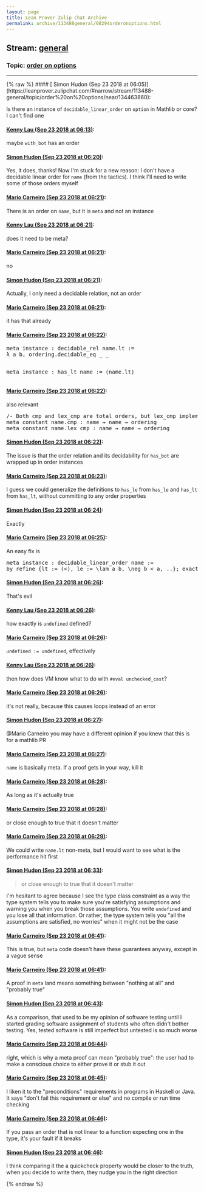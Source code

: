 ```yaml
---
layout: page
title: Lean Prover Zulip Chat Archive 
permalink: archive/113488general/08294orderonoptions.html
---
```


## Stream: [general](https://leanprover-community.github.io/archive/113488general/index.html)
### Topic: [order on options](https://leanprover-community.github.io/archive/113488general/08294orderonoptions.html)

---

<base href="https://leanprover.zulipchat.com">
{% raw %}
#### [ Simon Hudon (Sep 23 2018 at 06:05)](https://leanprover.zulipchat.com/#narrow/stream/113488-general/topic/order%20on%20options/near/134463860):
<p>Is there an instance of <code>decidable_linear_order</code> on <code>option</code> in Mathlib or core? I can't find one</p>

#### [ Kenny Lau (Sep 23 2018 at 06:13)](https://leanprover.zulipchat.com/#narrow/stream/113488-general/topic/order%20on%20options/near/134464059):
<p>maybe <code>with_bot</code> has an order</p>

#### [ Simon Hudon (Sep 23 2018 at 06:20)](https://leanprover.zulipchat.com/#narrow/stream/113488-general/topic/order%20on%20options/near/134464253):
<p>Yes, it does, thanks! Now I'm stuck for a new reason: I don't have a decidable linear order for <code>name</code> (from the tactics). I think I'll need to write some of those orders myself</p>

#### [ Mario Carneiro (Sep 23 2018 at 06:21)](https://leanprover.zulipchat.com/#narrow/stream/113488-general/topic/order%20on%20options/near/134464258):
<p>There is an order on <code>name</code>, but it is <code>meta</code> and not an instance</p>

#### [ Kenny Lau (Sep 23 2018 at 06:21)](https://leanprover.zulipchat.com/#narrow/stream/113488-general/topic/order%20on%20options/near/134464261):
<p>does it need to be meta?</p>

#### [ Mario Carneiro (Sep 23 2018 at 06:21)](https://leanprover.zulipchat.com/#narrow/stream/113488-general/topic/order%20on%20options/near/134464262):
<p>no</p>

#### [ Simon Hudon (Sep 23 2018 at 06:21)](https://leanprover.zulipchat.com/#narrow/stream/113488-general/topic/order%20on%20options/near/134464263):
<p>Actually, I only need a decidable relation, not an order</p>

#### [ Mario Carneiro (Sep 23 2018 at 06:21)](https://leanprover.zulipchat.com/#narrow/stream/113488-general/topic/order%20on%20options/near/134464264):
<p>it has that already</p>

#### [ Mario Carneiro (Sep 23 2018 at 06:22)](https://leanprover.zulipchat.com/#narrow/stream/113488-general/topic/order%20on%20options/near/134464301):
<div class="codehilite"><pre><span></span>meta instance : decidable_rel name.lt :=
λ a b, ordering.decidable_eq _ _

meta instance : has_lt name :=
⟨name.lt⟩
</pre></div>

#### [ Mario Carneiro (Sep 23 2018 at 06:22)](https://leanprover.zulipchat.com/#narrow/stream/113488-general/topic/order%20on%20options/near/134464305):
<p>also relevant</p>
<div class="codehilite"><pre><span></span>/- Both cmp and lex_cmp are total orders, but lex_cmp implements a lexicographical order. -/
meta constant name.cmp : name → name → ordering
meta constant name.lex_cmp : name → name → ordering
</pre></div>

#### [ Simon Hudon (Sep 23 2018 at 06:22)](https://leanprover.zulipchat.com/#narrow/stream/113488-general/topic/order%20on%20options/near/134464306):
<p>The issue is that the order relation and its decidability for <code>has_bot</code> are wrapped up in order instances</p>

#### [ Mario Carneiro (Sep 23 2018 at 06:23)](https://leanprover.zulipchat.com/#narrow/stream/113488-general/topic/order%20on%20options/near/134464312):
<p>I guess we could generalize the definitions to <code>has_le</code> from <code>has_le</code> and <code>has_lt</code> from <code>has_lt</code>, without committing to any order properties</p>

#### [ Simon Hudon (Sep 23 2018 at 06:24)](https://leanprover.zulipchat.com/#narrow/stream/113488-general/topic/order%20on%20options/near/134464353):
<p>Exactly</p>

#### [ Mario Carneiro (Sep 23 2018 at 06:25)](https://leanprover.zulipchat.com/#narrow/stream/113488-general/topic/order%20on%20options/near/134464354):
<p>An easy fix is</p>
<div class="codehilite"><pre><span></span>meta instance : decidable_linear_order name :=
by refine {lt := (&lt;), le := \lam a b, \neg b &lt; a, ..}; exact undefined
</pre></div>

#### [ Simon Hudon (Sep 23 2018 at 06:26)](https://leanprover.zulipchat.com/#narrow/stream/113488-general/topic/order%20on%20options/near/134464400):
<p>That's evil</p>

#### [ Kenny Lau (Sep 23 2018 at 06:26)](https://leanprover.zulipchat.com/#narrow/stream/113488-general/topic/order%20on%20options/near/134464401):
<p>how exactly is <code>undefined</code> defined?</p>

#### [ Mario Carneiro (Sep 23 2018 at 06:26)](https://leanprover.zulipchat.com/#narrow/stream/113488-general/topic/order%20on%20options/near/134464402):
<p><code>undefined := undefined</code>, effectively</p>

#### [ Kenny Lau (Sep 23 2018 at 06:26)](https://leanprover.zulipchat.com/#narrow/stream/113488-general/topic/order%20on%20options/near/134464404):
<p>then how does VM know what to do with <code>#eval unchecked_cast</code>?</p>

#### [ Mario Carneiro (Sep 23 2018 at 06:26)](https://leanprover.zulipchat.com/#narrow/stream/113488-general/topic/order%20on%20options/near/134464405):
<p>it's not really, because this causes loops instead of an error</p>

#### [ Simon Hudon (Sep 23 2018 at 06:27)](https://leanprover.zulipchat.com/#narrow/stream/113488-general/topic/order%20on%20options/near/134464406):
<p><span class="user-mention" data-user-id="110049">@Mario Carneiro</span> you may have a different opinion if you knew that this is for a mathlib PR</p>

#### [ Mario Carneiro (Sep 23 2018 at 06:27)](https://leanprover.zulipchat.com/#narrow/stream/113488-general/topic/order%20on%20options/near/134464412):
<p><code>name</code> is basically meta. If a proof gets in your way, kill it</p>

#### [ Mario Carneiro (Sep 23 2018 at 06:28)](https://leanprover.zulipchat.com/#narrow/stream/113488-general/topic/order%20on%20options/near/134464413):
<p>As long as it's actually true</p>

#### [ Mario Carneiro (Sep 23 2018 at 06:28)](https://leanprover.zulipchat.com/#narrow/stream/113488-general/topic/order%20on%20options/near/134464453):
<p>or close enough to true that it doesn't matter</p>

#### [ Mario Carneiro (Sep 23 2018 at 06:29)](https://leanprover.zulipchat.com/#narrow/stream/113488-general/topic/order%20on%20options/near/134464462):
<p>We could write <code>name.lt</code> non-meta, but I would want to see what is the performance hit first</p>

#### [ Simon Hudon (Sep 23 2018 at 06:33)](https://leanprover.zulipchat.com/#narrow/stream/113488-general/topic/order%20on%20options/near/134464579):
<blockquote>
<p>or close enough to true that it doesn't matter</p>
</blockquote>
<p>I'm hesitant to agree because I see the type class constraint as a way the type system tells you to make sure you're satisfying assumptions and warning you when you break those assumptions. You write <code>undefined</code> and you lose all that information. Or rather, the type system tells you "all the assumptions are satisfied, no worries" when it might not be the case</p>

#### [ Mario Carneiro (Sep 23 2018 at 06:41)](https://leanprover.zulipchat.com/#narrow/stream/113488-general/topic/order%20on%20options/near/134464780):
<p>This is true, but <code>meta</code> code doesn't have these guarantees anyway, except in a vague sense</p>

#### [ Mario Carneiro (Sep 23 2018 at 06:41)](https://leanprover.zulipchat.com/#narrow/stream/113488-general/topic/order%20on%20options/near/134464784):
<p>A proof in <code>meta</code> land means something between "nothing at all" and "probably true"</p>

#### [ Simon Hudon (Sep 23 2018 at 06:43)](https://leanprover.zulipchat.com/#narrow/stream/113488-general/topic/order%20on%20options/near/134464828):
<p>As a comparison, that used to be my opinion of software testing until I started grading software assignment of students who often didn't bother testing. Yes, tested software is still imperfect but untested is so much worse</p>

#### [ Mario Carneiro (Sep 23 2018 at 06:44)](https://leanprover.zulipchat.com/#narrow/stream/113488-general/topic/order%20on%20options/near/134464829):
<p>right, which is why a meta proof can mean "probably true": the user had to make a conscious choice to either prove it or stub it out</p>

#### [ Mario Carneiro (Sep 23 2018 at 06:45)](https://leanprover.zulipchat.com/#narrow/stream/113488-general/topic/order%20on%20options/near/134464878):
<p>I liken it to the "preconditions" requirements in programs in Haskell or Java. It says "don't fail this requirement or else" and no compile or run time checking</p>

#### [ Mario Carneiro (Sep 23 2018 at 06:46)](https://leanprover.zulipchat.com/#narrow/stream/113488-general/topic/order%20on%20options/near/134464905):
<p>If you pass an order that is not linear to a function expecting one in the type, it's your fault if it breaks</p>

#### [ Simon Hudon (Sep 23 2018 at 06:46)](https://leanprover.zulipchat.com/#narrow/stream/113488-general/topic/order%20on%20options/near/134464920):
<p>I think comparing it the a quickcheck property would be closer to the truth, when you decide to write them, they nudge you in the right direction</p>


{% endraw %}
